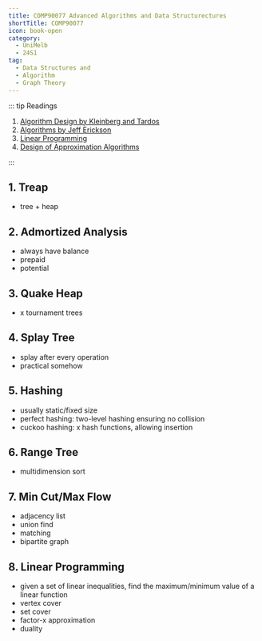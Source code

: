 ```yaml
---
title: COMP90077 Advanced Algorithms and Data Structurectures
shortTitle: COMP90077
icon: book-open
category:
  - UniMelb
  - 24S1
tag:
  - Data Structures and 
  - Algorithm
  - Graph Theory
---
```


::: tip Readings

1. [Algorithm Design by Kleinberg and Tardos](https://www.cs.princeton.edu/~wayne/kleinberg-tardos/)
2. [Algorithms by Jeff Erickson](https://jeffe.cs.illinois.edu/teaching/algorithms/book/Algorithms-JeffE.pdf)
3. [Linear Programming](https://jeffe.cs.illinois.edu/teaching/algorithms/notes/H-lp.pdf)
4. [Design of Approximation Algorithms](https://www.designofapproxalgs.com/book.pdf)

:::

## 1. Treap

- tree + heap

## 2. Admortized Analysis

- always have balance
- prepaid
- potential

## 3. Quake Heap

- x tournament trees

## 4. Splay Tree

- splay after every operation
- practical somehow

## 5. Hashing

- usually static/fixed size
- perfect hashing: two-level hashing ensuring no collision
- cuckoo hashing: x hash functions, allowing insertion

## 6. Range Tree

- multidimension sort

## 7. Min Cut/Max Flow

- adjacency list
- union find
- matching
- bipartite graph

## 8. Linear Programming

- given a set of linear inequalities, find the maximum/minimum value of a linear function
- vertex cover
- set cover
- factor-x approximation
- duality